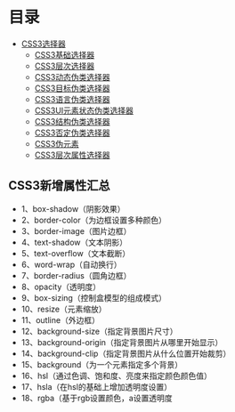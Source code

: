 # 目录

* [CSS3选择器](CSS3-selector.md)
    * [CSS3基础选择器](基础选择器.md)
    * [CSS3层次选择器](层次选择器.md)
    * [CSS3动态伪类选择器](动态伪类选择器.md)
    * [CSS3目标伪类选择器](目标伪类选择器.md)
    * [CSS3语言伪类选择器](语言伪类选择器.md)
    * [CSS3UI元素状态伪类选择器](UI元素状态伪类选择器.md)
    * [CSS3结构伪类选择器](结构伪类选择器.md)
    * [CSS3否定伪类选择器](否定伪类选择器.md)
    * [CSS3伪元素](伪元素.md)
    * [CSS3层次属性选择器](层次属性选择器.md)

## CSS3新增属性汇总

* 1、box-shadow（阴影效果）
* 2、border-color（为边框设置多种颜色）
* 3、border-image（图片边框）
* 4、text-shadow（文本阴影）
* 5、text-overflow（文本截断）
* 6、word-wrap（自动换行）
* 7、border-radius（圆角边框）
* 8、opacity（透明度）
* 9、box-sizing（控制盒模型的组成模式）
* 10、resize（元素缩放）
* 11、outline（外边框）
* 12、background-size（指定背景图片尺寸）
* 13、background-origin（指定背景图片从哪里开始显示）
* 14、background-clip（指定背景图片从什么位置开始裁剪）
* 15、background（为一个元素指定多个背景）
* 16、hsl（通过色调、饱和度、亮度来指定颜色颜色值）
* 17、hsla（在hsl的基础上增加透明度设置）
* 18、rgba（基于rgb设置颜色，a设置透明度















